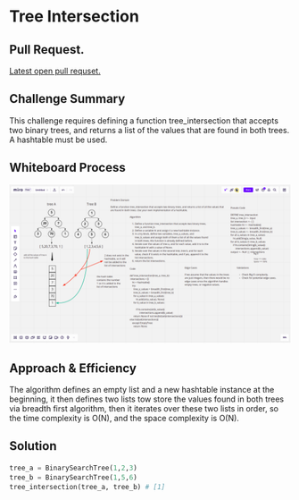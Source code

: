 # Tree Intersection 

## Pull Request.

[Latest open pull requset.](https://github.com/HamzaAhmad97/data-structures-and-algorithms/pull/39)

## Challenge Summary

This challenge requires defining a function tree_intersection that accepts two binary trees, and returns a list of the values that are found in both trees. A hashtable must be used.

## Whiteboard Process

![](./ti.png)

## Approach & Efficiency

The algorithm defines an empty list and a new hashtable instance at the beginning, it then defines two lists tow store the values found in both trees via breadth first algorithm, then it iterates over these two lists in order, so the time complexity is O(N), and the space complexity is O(N).

## Solution

```python
tree_a = BinarySearchTree(1,2,3)
tree_b = BinarySearchTree(1,5,6)
tree_intersection(tree_a, tree_b) # [1]
```

